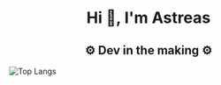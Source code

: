 <h1 align="center">Hi 👋, I'm Astreas</h1>
<h2 align="center">⚙️ Dev in the making ⚙️</h2>

![Top Langs](https://github-readme-stats.vercel.app/api/top-langs/?username=fpedrazav02&hide=TeX&layout=compact)
